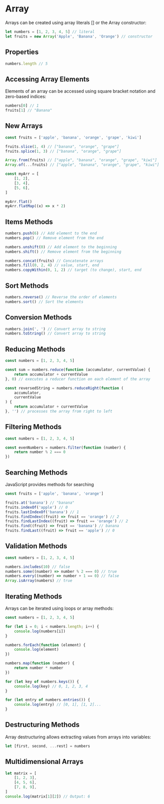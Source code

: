 # Array

Arrays can be created using array literals [] or the Array constructor:

```js
let numbers = [1, 2, 3, 4, 5] // literal
let fruits = new Array('Apple', 'Banana', 'Orange') // constructor
```

## Properties

```js
numbers.length // 5
```

## Accessing Array Elements

Elements of an array can be accessed using square bracket notation and zero-based indices:

```js
numbers[0] // 1
fruits[1] // "Banana"
```

## New Arrays

```js
const fruits = ['apple', 'banana', 'orange', 'grape', 'kiwi']

fruits.slice(1, 4) // ["banana", "orange", "grape"]
fruits.splice(1, 3) // ["banana", "orange", "grape"]

Array.from(fruits) // ["apple", "banana", "orange", "grape", "kiwi"]
Array.of(...fruits) // ["apple", "banana", "orange", "grape", "kiwi"]

const myArr = [
    [1, 2],
    [3, 4],
    [5, 6],
]

myArr.flat()
myArr.flatMap((x) => x * 2)
```

## Items Methods

```js
numbers.push(6) // Add element to the end
numbers.pop() // Remove element from the end

numbers.unshift(0) // Add element to the beginning
numbers.shift() // Remove element from the beginning

numbers.concat(fruits) // Concatenate arrays
numbers.fill(0, 2, 4) // value, start, end
numbers.copyWithin(0, 1, 2) // target (to change), start, end
```

## Sort Methods

```js
numbers.reverse() // Reverse the order of elements
numbers.sort() // Sort the elements
```

## Conversion Methods

```js
numbers.join(', ') // Convert array to string
numbers.toString() // Convert array to string
```

## Reducing Methods

```js
const numbers = [1, 2, 3, 4, 5]

const sum = numbers.reduce(function (accumulator, currentValue) {
    return accumulator + currentValue
}, 0) // executes a reducer function on each element of the array

const reversedString = numbers.reduceRight(function (
    accumulator,
    currentValue
) {
    return accumulator + currentValue
}, '') // processes the array from right to left
```

## Filtering Methods

```js
const numbers = [1, 2, 3, 4, 5]

const evenNumbers = numbers.filter(function (number) {
    return number % 2 === 0
})
```

## Searching Methods

JavaScript provides methods for searching

```js
const fruits = ['apple', 'banana', 'orange']

fruits.at('banana') // "banana"
fruits.indexOf('apple') // 0
fruits.lastIndexOf('banana') // 1
fruits.findIndex((fruit) => fruit == 'orange') // 2
fruits.findLastIndex((fruit) => fruit == 'orange') // 2
fruits.find((fruit) => fruit == 'banana') // banana
fruits.findLast((fruit) => fruit == 'apple') // 0
```

## Validation Methods

```js
const numbers = [1, 2, 3, 4, 5]

numbers.includes(10) // false
numbers.some((number) => number % 2 === 0) // true
numbers.every((number) => number + 1 == 0) // false
Array.isArray(numbers) // true
```

## Iterating Methods

Arrays can be iterated using loops or array methods:

```js
const numbers = [1, 2, 3, 4, 5]

for (let i = 0; i < numbers.length; i++) {
    console.log(numbers[i])
}

numbers.forEach(function (element) {
    console.log(element)
})

numbers.map(function (number) {
    return number * number
})

for (let key of numbers.keys()) {
    console.log(key) // 0, 1, 2, 3, 4
}

for (let entry of numbers.entries()) {
    console.log(entry) // [0, 1], [1, 2]...
}
```

## Destructuring Methods

Array destructuring allows extracting values from arrays into variables:

```js
let [first, second, ...rest] = numbers
```

## Multidimensional Arrays

```js
let matrix = [
    [1, 2, 3],
    [4, 5, 6],
    [7, 8, 9],
]
console.log(matrix[1][2]) // Output: 6
```
